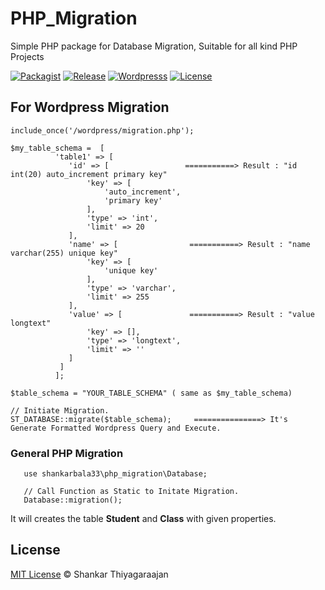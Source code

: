 # PHP_Migration
Simple PHP package for Database Migration, Suitable for all kind PHP Projects

[![Packagist](https://img.shields.io/badge/Packagist-v0.9-blue.svg)](https://packagist.org/packages/shankarbala33/php_migration)
[![Release](https://img.shields.io/badge/Release-v0.9-brightgreen.svg)](https://github.com/shankarThiyagaraajan/PHP_Migration/releases)
[![Wordpresss](https://img.shields.io/badge/Wordpress-v4.7.1%20Tested-brightgreen.svg)](https://github.com/shankarThiyagaraajan/PHP_Migration/releases)
[![License](https://img.shields.io/badge/License-MIT-blue.svg)](https://github.com/shankarThiyagaraajan/PHP_Migration/blob/master/LICENSE)

## For Wordpress Migration
    
    include_once('/wordpress/migration.php');
    
    $my_table_schema =  [
              'table1' => [
                 'id' => [                 ===========> Result : "id int(20) auto_increment primary key"
                     'key' => [
                         'auto_increment',
                         'primary key'
                     ],
                     'type' => 'int',
                     'limit' => 20
                 ],
                 'name' => [                ===========> Result : "name varchar(255) unique key"
                     'key' => [
                         'unique key'
                     ],
                     'type' => 'varchar',
                     'limit' => 255
                 ],
                 'value' => [               ===========> Result : "value longtext"
                     'key' => [],
                     'type' => 'longtext',
                     'limit' => ''
                 ]
               ]
              ];
    
    $table_schema = "YOUR_TABLE_SCHEMA" ( same as $my_table_schema)
    
    // Initiate Migration.
    ST_DATABASE::migrate($table_schema);     ===============> It's Generate Formatted Wordpress Query and Execute.
                                                             

      
### General PHP Migration
 
       use shankarbala33\php_migration\Database;
       
       // Call Function as Static to Initate Migration.
       Database::migration();
        
It will creates the table **Student** and **Class** with given properties.


## License  
[MIT License](https://github.com/shankarThiyagaraajan/PHP_Migration/blob/master/LICENSE) © Shankar Thiyagaraajan
